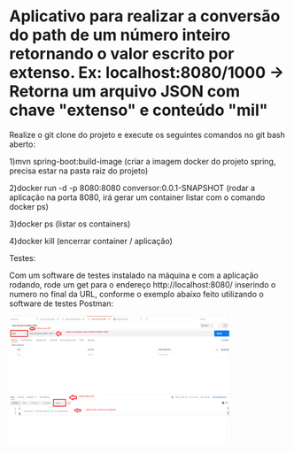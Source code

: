 # Aplicativo para realizar a conversão do path de um número inteiro retornando o valor escrito por extenso. Ex: localhost:8080/1000  -> Retorna um arquivo JSON com chave "extenso" e conteúdo "mil"

Realize o git clone do projeto e execute os seguintes comandos no git bash aberto:

1)mvn spring-boot:build-image (criar a imagem docker do projeto spring, precisa estar na pasta raiz do projeto)

2)docker run -d -p 8080:8080 conversor:0.0.1-SNAPSHOT (rodar a aplicação na porta 8080, irá gerar um container listar com o comando docker ps)

3)docker ps (listar os containers)

4)docker kill (encerrar container / aplicação)

Testes:

Com um software de testes instalado na máquina e com a aplicação rodando, rode um get para o endereço http://localhost:8080/ inserindo o numero no final da URL, conforme o exemplo abaixo feito utilizando o software de testes Postman:

<img src="https://github.com/fpreviatti/API-Conversao-inteiro-num-extenso/blob/main/postman.png" width="400px" height="auto">
